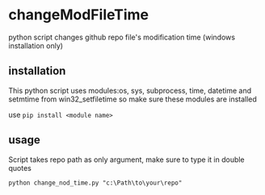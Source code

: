 # changeModFileTime
python script changes github repo file's modification time (windows installation only)

## installation
This python script uses modules:os, sys, subprocess, time, datetime and setmtime from win32_setfiletime so make sure these modules are installed

use `pip install <module name>`

## usage
Script takes repo path as only argument, make sure to type it in double quotes

`python change_nod_time.py "c:\Path\to\your\repo"`
